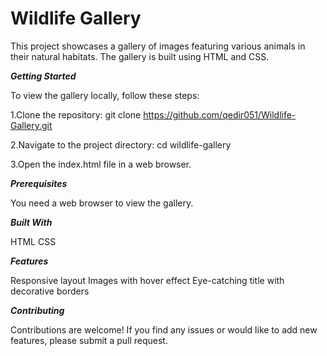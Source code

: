 # Wildlife Gallery
 This project showcases a gallery of images featuring various animals in their natural habitats. The gallery is built using HTML and CSS.

***Getting Started***

To view the gallery locally, follow these steps:

1.Clone the repository: git clone <https://github.com/qedir051/Wildlife-Gallery.git>

2.Navigate to the project directory: cd wildlife-gallery

3.Open the index.html file in a web browser.


***Prerequisites***

You need a web browser to view the gallery.

***Built With***

HTML
CSS

***Features***

Responsive layout
Images with hover effect
Eye-catching title with decorative borders

***Contributing***

Contributions are welcome! If you find any issues or would like to add new features, please submit a pull request.